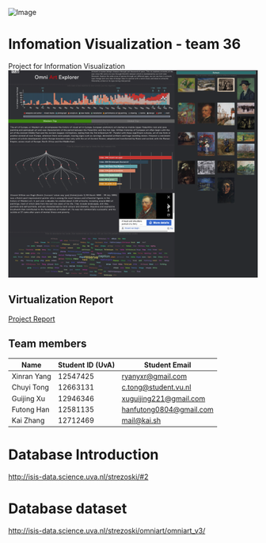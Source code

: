 ![Image](Document/image/UvA.png)
# Infomation Visualization - team 36
Project for Information Visualization
![Image](Document/image/screenshot.png)

## Virtualization Report
[Project Report](Document/36_Team_Report-final.pdf)

## Team members
|Name       |Student ID (UvA)|Student Email|
|-----------|----------------|-------------|
|Xinran Yang|12547425        |ryanyxr@gmail.com             |
|Chuyi Tong |12663131        |c.tong@student.vu.nl             | 
|Guijing Xu |12946346        |xuguijing221@gmail.com             | 
|Futong Han |12581135        |hanfutong0804@gmail.com             | 
|Kai Zhang  |12712469        |mail@kai.sh             |

# Database Introduction
http://isis-data.science.uva.nl/strezoski/#2

# Database dataset
http://isis-data.science.uva.nl/strezoski/omniart/omniart_v3/
